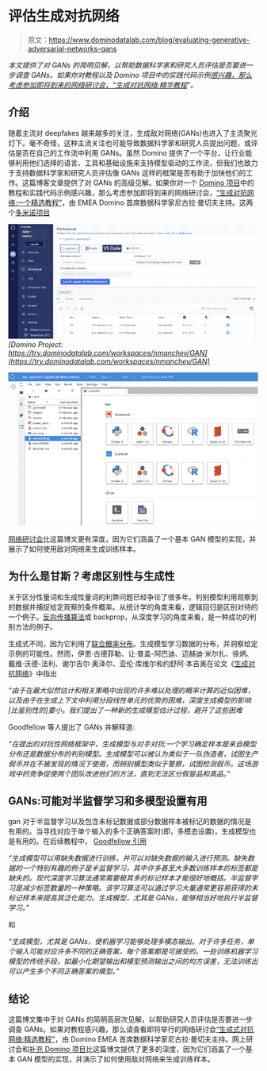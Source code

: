 # 评估生成对抗网络

> 原文：<https://www.dominodatalab.com/blog/evaluating-generative-adversarial-networks-gans>

*本文提供了对 GANs 的简明见解，以帮助数据科学家和研究人员评估是否要进一步调查 GANs。如果你对教程以及 Domino 项目中的实践代码示例[感兴趣，那么考虑参加即将到来的网络研讨会，“](https://try.dominodatalab.com/u/nmanchev/GAN/overview)[生成对抗网络:精华教程](https://www.brighttalk.com/webcast/17563/379668)”。*

## 介绍

随着主流对 deepfakes 越来越多的关注，生成敌对网络(GANs)也进入了主流聚光灯下。毫不奇怪，这种主流关注也可能导致数据科学家和研究人员提出问题，或评估是否在自己的工作流中利用 GANs。虽然 Domino 提供了一个平台，让行业能够利用他们选择的语言、工具和基础设施来支持模型驱动的工作流，但我们也致力于支持数据科学家和研究人员评估像 GANs 这样的框架是否有助于加快他们的工作。这篇博客文章提供了对 GANs 的高级见解。如果你对一个 [Domino 项目](https://try.dominodatalab.com/u/nmanchev/GAN/overview)中的教程和实践代码示例感兴趣，那么考虑参加即将到来的网络研讨会，[“生成对抗网络:一个精选教程”](https://www.brighttalk.com/webcast/17563/379668)，由 EMEA Domino 首席数据科学家尼古拉·曼切夫主持。这两个[多米诺项目](https://try.dominodatalab.com/u/nmanchev/GAN/overview)

![Domino Data Lab Enterprise MLOPs workspace](img/6b1e1dd9d48df10435ae75f1f1e5bdfa.png) *[Domino Project: https://try.dominodatalab.com/workspaces/nmanchev/GAN](https://try.dominodatalab.com/workspaces/nmanchev/GAN)*

![JupyterLab space in Domino](img/e143e8fb167e937b850a47e38b22fa7c.png)

[网络研讨会](https://www.brighttalk.com/webcast/17563/379668)比这篇博文更有深度，因为它们涵盖了一个基本 GAN 模型的实现，并展示了如何使用敌对网络来生成训练样本。

## 为什么是甘斯？考虑区别性与生成性

关于区分性量词和生成性量词的利弊问题已经争论了很多年。判别模型利用观察到的数据并捕捉给定观察的条件概率。从统计学的角度来看，逻辑回归是区别对待的一个例子。[反向传播算法](https://www.deeplearningbook.org/contents/mlp.html#pf25)或 backprop，从深度学习的角度来看，是一种成功的判别方法的例子。

生成式不同，因为它利用了[联合概率分布](https://en.wikipedia.org/wiki/Joint_probability_distribution)。生成模型学习数据的分布，并洞察给定示例的可能性。然而，伊恩·古德菲勒、让·普盖-阿巴迪、迈赫迪·米尔扎、徐炳、戴维·沃德-法利、谢尔吉尔·奥泽尔、亚伦·库维尔和约舒阿·本吉奥在论文《[生成对抗网络](https://papers.nips.cc/paper/5423-generative-adversarial-nets)》中指出

*“由于在最大似然估计和相关策略中出现的许多难以处理的概率计算的近似困难，以及由于在生成上下文中利用分段线性单元的优势的困难，深度生成模型的影响[比鉴别性的]要小。我们提出了一种新的生成模型估计过程，避开了这些困难*

Goodfellow 等人提出了 GANs 并解释道:

*“在提出的对抗性网络框架中，生成模型与对手对抗:一个学习确定样本是来自模型分布还是数据分布的判别模型。生成模型可以被认为类似于一队伪造者，试图生产假币并在不被发现的情况下使用，而辨别模型类似于警察，试图检测假币。这场游戏中的竞争促使两个团队改进他们的方法，直到无法区分假冒品和真品。”*

## GANs:可能对半监督学习和多模型设置有用

gan 对于半监督学习以及包含未标记数据或部分数据样本被标记的数据的情况是有用的。当寻找对应于单个输入的多个正确答案时(即，多模态设置)，生成模型也是有用的。在后续教程中， [Goodfellow 引用](https://arxiv.org/pdf/1701.00160.pdf)

*“生成模型可以用缺失数据进行训练，并可以对缺失数据的输入进行预测。缺失数据的一个特别有趣的例子是半监督学习，其中许多甚至大多数训练样本的标签都是缺失的。现代深度学习算法通常需要极其多的标记样本才能很好地概括。半监督学习是减少标签数量的一种策略。该学习算法可以通过学习大量通常更容易获得的未标记样本来提高其泛化能力。生成模型，尤其是 GANs，能够相当好地执行半监督学习。”*

和

*“生成模型，尤其是 GANs，使机器学习能够处理多模态输出。对于许多任务，单个输入可能对应许多不同的正确答案，每个答案都是可接受的。一些训练机器学习模型的传统手段，如最小化期望输出和模型预测输出之间的均方误差，无法训练出可以产生多个不同正确答案的模型。”*

## 结论

这篇博文集中于对 GANs 的简明高层次见解，以帮助研究人员评估是否要进一步调查 GANs。如果对教程感兴趣，那么请查看即将举行的网络研讨会[“生成式对抗网络:精选教程”](https://www.brighttalk.com/webcast/17563/379668)，由 Domino EMEA 首席数据科学家尼古拉·曼切夫主持。网上研讨会和[补充 Domino 项目](https://try.dominodatalab.com/u/nmanchev/GAN/overview)比这篇博文提供了更多的深度，因为它们涵盖了一个基本 GAN 模型的实现，并演示了如何使用敌对网络来生成训练样本。